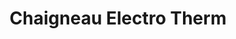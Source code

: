 ---
title: "Chaigneau Electro Therm"
url: /la-mothe-achard/chaigneau-electro-therm/
shop: Elektronik
---